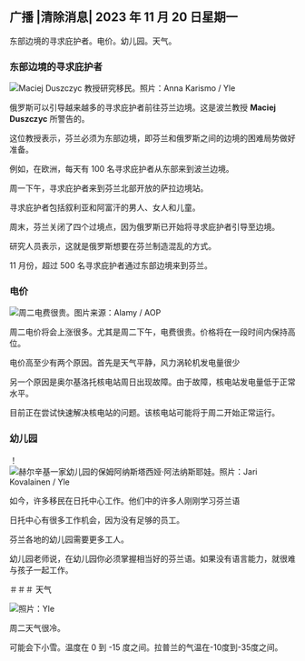 ## 广播 \|清除消息\| 2023 年 11 月 20 日星期一

东部边境的寻求庇护者。电价。幼儿园。天气。

### 东部边境的寻求庇护者

![Maciej Duszczyc 教授研究移民。照片：Anna Karismo / Yle](https://images.cdn.yle.fi/image/upload/c_crop,h_2268,w_4028,x_0,y_0/ar_1.777777777777777,c_fill,g_faces,h_675,w_1200/dpr_1.0/q_auto:eco/f_auto/fl_lossy/v1700423531/39-1203119655a67178e33b)

俄罗斯可以引导越来越多的寻求庇护者前往芬兰边境。这是波兰教授 **Maciej Duszczyc** 所警告的。

这位教授表示，芬兰必须为东部边境，即芬兰和俄罗斯之间的边境的困难局势做好准备。

例如，在欧洲，每天有 100 名寻求庇护者从东部来到波兰边境。

周一下午，寻求庇护者来到芬兰北部开放的萨拉边境站。

寻求庇护者包括叙利亚和阿富汗的男人、女人和儿童。

周末，芬兰关闭了四个过境点，因为俄罗斯已开始将寻求庇护者引导至边境。

研究人员表示，这就是俄罗斯想要在芬兰制造混乱的方式。

11 月份，超过 500 名寻求庇护者通过东部边境来到芬兰。

### 电价

![周二电费很贵。图片来源：Alamy / AOP](https://images.cdn.yle.fi/image/upload/c_crop,h_3375,w_6000,x_0,y_467/ar_1.777777777777777,c_fill,g_faces,h_675,w_1200/dpr_1.0/q_auto:eco/f_auto/fl_lossy/v1691842960/39-106121063c8f48238bcf)

周二电价将会上涨很多。尤其是周二下午，电费很贵。价格将在一段时间内保持高位。

电价高至少有两个原因。首先是天气平静，风力涡轮机发电量很少

另一个原因是奥尔基洛托核电站周日出现故障。由于故障，核电站发电量低于正常水平。

目前正在尝试快速解决核电站的问题。该核电站可能将于周二开始正常运行。

### 幼儿园

！![赫尔辛基一家幼儿园的保姆阿纳斯塔西娅·阿法纳斯耶娃。照片：Jari Kovalainen / Yle](https://images.cdn.yle.fi/image/upload/c_crop,h_3375,w_6000,x_0,y_134/ar_1.7777777777777777,c_fill,g_faces,h_675,w_1200/dpr_1.0/q_auto:eco/f_auto/fl_lossy/v1700133967/39-12015336555f596ca4eb)

如今，许多移民在日托中心工作。他们中的许多人刚刚学习芬兰语

日托中心有很多工作机会，因为没有足够的员工。

芬兰各地的幼儿园需要更多工人。

幼儿园老师说，在幼儿园你必须掌握相当好的芬兰语。如果没有语言能力，就很难与孩子一起工作。

＃＃＃ 天气

![照片：Yle](https://images.cdn.yle.fi/image/upload/c_crop,h_1080,w_1919,x_0,y_0/ar_1.7777777777777777,c_fill,g_faces,h_675,w_1200/dpr_1.0/q_auto:eco/f_auto/fl_lossy/v1700492173/39-1203681655b7364e6c83)

周二天气很冷。

可能会下小雪。温度在 0 到 -15 度之间。拉普兰的气温在-10度到-35度之间。